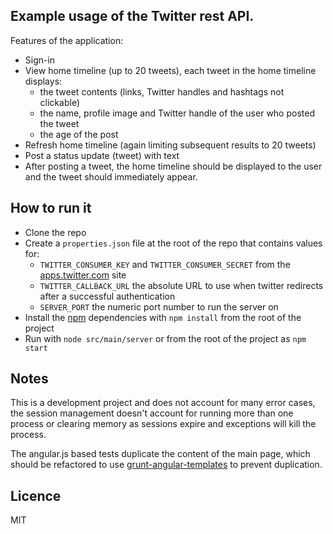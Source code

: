 
## Example usage of the Twitter rest API.
 
Features of the application:

* Sign-in
* View home timeline (up to 20 tweets), each tweet in the home timeline displays: 
  * the tweet contents (links, Twitter handles and hashtags not clickable)
  * the name, profile image and Twitter handle of the user who posted the tweet
  * the age of the post
* Refresh home timeline (again limiting subsequent results to 20 tweets)
* Post a status update (tweet) with text 
* After posting a tweet, the home timeline should be displayed to the user and the tweet should immediately appear.


## How to run it

* Clone the repo
* Create a `properties.json` file at the root of the repo that contains values for:
  * `TWITTER_CONSUMER_KEY` and `TWITTER_CONSUMER_SECRET` from the [apps.twitter.com](https://apps.twitter.com/) site
  * `TWITTER_CALLBACK_URL` the absolute URL to use when twitter redirects after a successful authentication
  * `SERVER_PORT` the numeric port number to run the server on
* Install the [npm](http://npmjs.org) dependencies with `npm install` from the root of the project 
* Run with `node src/main/server` or from the root of the project as `npm start`

## Notes

This is a development project and does not account for many error cases, the session management doesn't account for
running more than one process or clearing memory as sessions expire and exceptions will kill the process.

The angular.js based tests duplicate the content of the main page, which should be refactored to use
[grunt-angular-templates](https://www.npmjs.com/package/grunt-angular-templates) to prevent duplication.

## Licence

MIT
